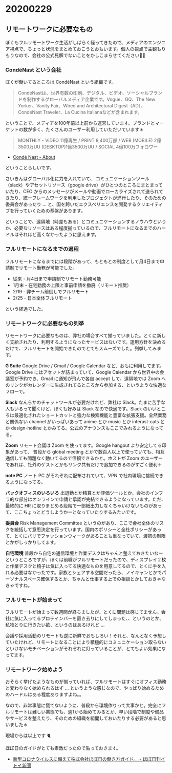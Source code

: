 # 20200229

## リモートワークに必要なもの

ぼくもフルリモートワーク生活がしばらく経ってきたので、メディアのエンジニア視点で、ちょっと状況をまとめておこうとおもいます。個人の視点で主観もりもりなので、会社の公式見解でないことをかしこまらせてください🙏🏻

### CondéNast という会社

ぼくが働いてるところは CondéNast という組織です。

> CondéNastは、世界有数の印刷、デジタル、ビデオ、ソーシャルブランドを制作するグローバルメディア企業です。Vogue、GQ、The New Yorker、Vanity Fair、Wired and Architectural Digest（AD）、CondéNast Traveler、La Cucina Italianaなどが含まれます。

ということで、メディアを100年前以上前から運営しています。ブランドとマーケットの数が多く、たくさんのユーザー利用していただいています＊

> MONTHLY - VIDEO 11億再生 / PRINT 8,400万部 / WEB (MOBILE) 2億3500万UU (DESKTOP)1億3500万UU / SOCIAL 4億100万フォロワー

* [Condé Nast - About](https://www.condenast.com/about)

ということらしいです。

さいきんはグローバル化に力を入れていて、 コミュニケーションツール（slack）やアセットリソース（google drive）がひとつのところにまとまっていたり、CEO からのメッセージがメールや動画でローカライズされて送られてきたり、統一フレームワークを利用したプロジェクトが進行したり、そのための委員会があったり … と、国を跨いだエクスペリエンスを開発するクリエイティブを行っていくための基盤があります。

ということで、遠隔地（時差もある）とコミュニケーションするノウハウというか、必要なリソースはある程度揃っているので、フルリモートになるまでのハードルはそれほど高くなかったように思えます。

### フルリモートになるまでの過程

フルリモートになるまでには段階があって、もともとの制度として月4日まで申請制でリモート勤務が可能でした。

* 従来 - 月4日まで申請制でリモート勤務可能
* 1月末 - 在宅勤務の上限と事前申請を撤廃（リモート推奨）
* 2/19 - 弊チーム前倒しでフルリモート
* 2/25 - 日本全体フルリモート

という経過でした。

### リモートワークに必要なもの列挙

リモートワークに必要なものは、弊社の場合すべて揃っていました。とくに新しく支給されたり、利用するようになったサービスはないです。運用方針を決めるだけで、フルリモートを開始できたのでとてもスムーズでした。列挙してみます。

**G Suite**
Google Drive / Gmail / Google Calendar など、おもに利用してます。Google Drive にはアセットが詰まっていて、Google Calendar から世界中の会議室が予約でき、Gmail に通知が飛んで各自 accept して、遠隔地では Zoom へのリンクがカレンダーに生成されてるところから参加する、というような快適なフローで。

**Slack**
なんらかのチャットツールが必要だけれど、弊社は Slack。たまに苦手な人もいるって聞くけど、ぼくも好みは Slack なので快適です。Slack のいいところは最適化されたショートカットと強力な検索機能と豊富な拡張支援。全然業務と関係ない channel がいっぱいあって anime とか music とか interast-cats とか design-hotline とかみてる。公式のアナウンスもここでみれるようになってる。

**Zoom**
リモート会議は Zoom を使ってます。Google hangout より安定してる印象があって、 普段から global meeting とかで数百人以上で使っていても、相互通信しても問題なく動いてるので信頼できるかと。ホストが Zoom のユーザーであれば、社外のゲストとかもリンク共有だけで追加できるのがすごく便利＋

**note PC**
ノート PC がそれぞれに配布されていて、VPN で社内環境に接続できるようになってる。

**バックオフィスのいろいろ**
出退勤とか精算とか評価ツールとか、会社のインフラ的な部分はオンラインで申請と承認が完結できるようになっています。ただ、最終的に HR に取りまとめる段階で一部紙出力しなくちゃいけないものがあって、ここちょっとどうしようかーとなっていたりするみたいです。

**委員会**
Risk Management Committee というのがあり、ここで会社全体のリスクを統括して意思決定を行っています。国内のポリシーと全社ポリシーがあって、とくにパリでファッションウィークがあることも重なっていて、渡航の制限とかがしっかりしてます。

**自宅環境**
普段から自宅の通信環境と作業デスクはちゃんと整えておきたいなーというところですが、ぼくは前職がフルリモートだったので、ディスプレイ２枚と作業デスクと椅子は気に入ってる快適なものを用意してるので、とくに手を入れる必要はなかったです。家族とシェアする空間だったら、ノイキャンとかでパーソナルスペース確保するとか、ちゃんと仕事する上での相談とかしておきゃなきゃですね。

### フルリモートが始まって

フルリモートが始まって数週間が経ちましたが、とくに問題は感じてません。会社に気に入ってるプロテインバーを置き去りにしてしまった、、というのとか、私物とりに行きたい欲、というのはあるけれど …

会議や採用活動のリモートも逆に新鮮でおもしろい！それと、なんとなく予想していたけれど、リモートになることにより積極的にコミュニケーション取らないといけないモチベーションがそれぞれに灯っていることが、とてもよい効果になってます。

### リモートワーク始めよう

おそらく挙げたようなものが揃っていれば、フルリモートはすぐにオフィス勤務と変わりなく始められるはず … というような感じなので、やっぱり始めるためのハードルはある程度ありますよね。。

なので、非常事態に慌てないように、普段から環境作りって大事かと。完全にフルリモートは難しい業態でも、週1から始めてみるとか、早い段階で制度や備品やサービスを整えたり、そのための組織を組閣しておいたりする必要があると思いました＊

現場からは以上です 🐈

ほぼ日のガイドがとても素敵だったので貼っておきます。

* [新型コロナウイルスに備えて株式会社ほぼ日の働き方ガイド。 - ほぼ日刊イトイ新聞](https://www.1101.com/work_guide/index.html)
